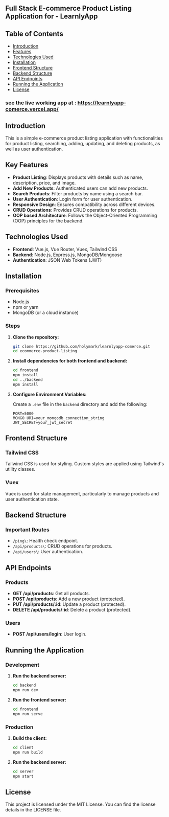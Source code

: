 ## Full Stack E-commerce Product Listing Application for - LearnlyApp

## Table of Contents
- [Introduction](#introduction)
- [Features](#key-features)
- [Technologies Used](#technologies-used)
- [Installation](#installation)
- [Frontend Structure](#frontend-structure)
- [Backend Structure](#backend-structure)
- [API Endpoints](#api-endpoints)
- [Running the Application](#running-the-application)
- [License](#license)

### see the live working app at : https://learnlyapp-comerce.vercel.app/

## Introduction

This is a simple e-commerce product listing application with functionalities for product listing, searching, adding, updating, and deleting products, as well as user authentication.

## Key Features

- **Product Listing**: Displays products with details such as name, description, price, and image.
- **Add New Products**: Authenticated users can add new products.
- **Search Products**: Filter products by name using a search bar.
- **User Authentication**: Login form for user authentication.
- **Responsive Design**: Ensures compatibility across different devices.
- **CRUD Operations**: Provides CRUD operations for products.
- **OOP based Architecture**: Follows the Object-Oriented Programming (OOP) principles for the backend.

## Technologies Used

- **Frontend**: Vue.js, Vue Router, Vuex, Tailwind CSS
- **Backend**: Node.js, Express.js, MongoDB/Mongoose
- **Authentication**: JSON Web Tokens (JWT)

## Installation

### Prerequisites

- Node.js
- npm or yarn
- MongoDB (or a cloud instance)

### Steps

1. **Clone the repository:**
   ```sh
   git clone https://github.com/holymark/learnlyapp-comerce.git
   cd ecommerce-product-listing
   ```

2. **Install dependencies for both frontend and backend:**
   ```sh
   cd frontend
   npm install
   cd ../backend
   npm install
   ```

3. **Configure Environment Variables:**

   Create a `.env` file in the `backend` directory and add the following:
   ```env
   PORT=5000
   MONGO_URI=your_mongodb_connection_string
   JWT_SECRET=your_jwt_secret
   ```

## Frontend Structure


### Tailwind CSS

Tailwind CSS is used for styling. Custom styles are applied using Tailwind's utility classes.

### Vuex

Vuex is used for state management, particularly to manage products and user authentication state.

## Backend Structure

### Important Routes
- `/ping\`: Health check endpoint.
- `/api/products\`: CRUD operations for products.
- `/api/users\`: User authentication.

## API Endpoints

### Products

- **GET /api/products**: Get all products.
- **POST /api/products**: Add a new product (protected).
- **PUT /api/products/:id**: Update a product (protected).
- **DELETE /api/products/:id**: Delete a product (protected).

### Users

- **POST /api/users/login**: User login.

## Running the Application

### Development

1. **Run the backend server:**
   ```sh
   cd backend
   npm run dev
   ```

2. **Run the frontend server:**
   ```sh
   cd frontend
   npm run serve
   ```

### Production

1. **Build the client:**
   ```sh
   cd client
   npm run build
   ```

2. **Run the backend server:**
   ```sh
   cd server
   npm start
   ```

## License

This project is licensed under the MIT License. You can find the license details in the LICENSE file.